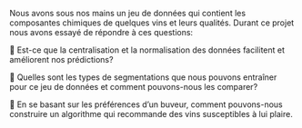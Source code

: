 Nous avons sous nos mains un jeu de données qui contient les composantes chimiques de quelques vins et leurs qualités. Durant ce projet nous avons essayé de répondre à ces questions:

 Est-ce que la centralisation et la normalisation des données facilitent et améliorent nos prédictions?

 Quelles sont les types de segmentations que nous pouvons entraîner pour ce jeu de données et comment pouvons-nous les comparer?

 En se basant sur les préférences d’un buveur, comment pouvons-nous construire un algorithme qui recommande des vins susceptibles à lui plaire.
